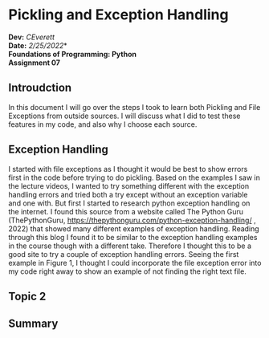  # Pickling and Exception Handling
 **Dev:** *CEverett*  
 **Date:** *2/25/2022**  
 **Foundations of Programming: Python**  
 **Assignment 07**
 
 ## Introudction
 In this document I will go over the steps I took to learn both Pickling and File Exceptions from outside sources. I will discuss what I did to test these features in my code, and also why I choose each source. 
 
 ## Exception Handling
 I started with file exceptions as I thought it would be best to show errors first in the code before trying to do pickling. Based on the examples I saw in the lecture videos, I wanted to try something different with the exception handling errors and tried both a try except without an exception variable and one with. But first I started to research python exception handling on the internet. 
I found this source from a website called The Python Guru (ThePythonGuru, https://thepythonguru.com/python-exception-handling/ , 2022) that showed many different examples of exception handling. Reading through this blog I found it to be similar to the exception handling examples in the course though with a different take. Therefore I thought this to be a good site to try a couple of exception handling errors. 
Seeing the first example in Figure 1, I thought I could incorporate the file exception error into my code right away to show an example of not finding the right text file. 

 
 ## Topic 2
 
 ## Summary
